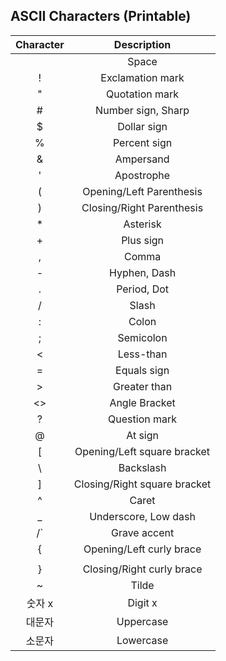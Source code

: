## ASCII Characters (Printable)

| Character | Description |
|:---------:|:-----------:|
|   | Space |
| ! |	Exclamation mark  |
| "	|	Quotation mark  |
| #	|	Number sign, Sharp  |
| $	|	Dollar sign |
| %	|	Percent sign  |
| &	|	Ampersand |
| '	|	Apostrophe  |
| (	|	Opening/Left Parenthesis  |
| )	|	Closing/Right Parenthesis |
| *	|	Asterisk  |
| +	|	Plus sign |
| ,	|	Comma |
| -	|	Hyphen, Dash  |
| .	|	Period, Dot |
| /	|	Slash |
| :	|	Colon |
| ;	|	Semicolon |
| <	|	Less-than |
| =	|	Equals sign |
| >	|	Greater than  |
| <>| Angle Bracket |
| ?	|	Question mark |
| @	|	At sign |
| [	|	Opening/Left square bracket |
| \	|	Backslash |
| ]	|	Closing/Right square bracket  |
| ^	|	Caret |
| _	|	Underscore, Low dash  |
| /`	| Grave accent  |
| {	|	Opening/Left curly brace  |
| |	|	Vertical bar  |
| }	|	Closing/Right curly brace |
| ~	|	Tilde |
| 숫자 x  | Digit x |
| 대문자  | Uppercase |
| 소문자  | Lowercase |
